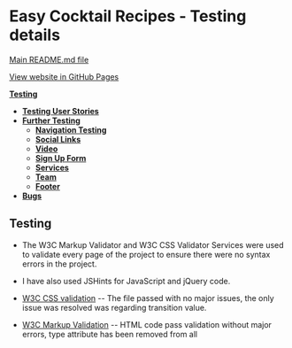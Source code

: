 # Easy Cocktail Recipes - Testing details

[Main README.md file](/README.md)

[View website in GitHub Pages](https://marina601.github.io/easy-cocktail-recipes/)

[**Testing**](#testing)
   - [**Testing User Stories**](#testing-user-stories)
   - [**Further Testing**](#further-testing)
      - [**Navigation Testing**](#navigation-testing)
      - [**Social Links**](#social-links)
      - [**Video**](#video)
      - [**Sign Up Form**](#sign-up-form)
      - [**Services**](#services)
      - [**Team**](#team)
      - [**Footer**](#footer)
   - [**Bugs**](#bugs)

## Testing

- The W3C Markup Validator and W3C CSS Validator Services were used to validate every page of the project to ensure there were no syntax errors in the project.
- I have also used JSHints for JavaScript and jQuery code.

- [W3C CSS validation](https://jigsaw.w3.org/css-validator/)
  -- The file passed with no major issues, the only issue was resolved was regarding transition value.

- [W3C Markup Validation]( https://validator.w3.org/)
   -- HTML code pass validation without major errors, type attribute has been removed from all <script> elements.
    
- [JSHints](https://jshint.com/)
   -- Recipes Page has presented the only error where some missing semicolons had to be added 

### User stories testing:

### Testing user stories from UX section of README.md

### First Time User:

1. As a first-time user, I want to understand what this site is about and what to expect.
2. As a first-time user, I want to view a selection of cocktail recipes available.
3. As a first-time user, I want to be able to see the ingredients and method for each cocktail.
4. As a first-time user, I want to check out the social media links of the blog.

### Returning user:

1. As a returning user, I want to make a cocktail and follow the instructions.
2. As a returning user, I want to navigate back to the recipe page for more cocktail recipes.
3. As a returning user, I want to learn more about the blog.
4. As a returning user, I want to learn more about the blog creator and check out their social media accounts.
5. As a returning user, I want to be able to rate the recipes.


### Frequent user:
1. As a frequent-user, I want to be able to contact the blog creators and ask a question.
2. As a frequent-user, I want to follow the blog on social media.

### Business Goals:

1. As a business owner, I want to build an interactive website for viewers to explore popular recipes.
2. As a business owner, I want to increase the site traffic and get more views.
3. As a business owner, I want to build my social network following.
3. As a business owner, I want to interact with users on a personal level.
